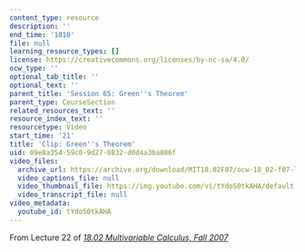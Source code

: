 ```yaml
---
content_type: resource
description: ''
end_time: '1010'
file: null
learning_resource_types: []
license: https://creativecommons.org/licenses/by-nc-sa/4.0/
ocw_type: ''
optional_tab_title: ''
optional_text: ''
parent_title: 'Session 65: Green''s Theorem'
parent_type: CourseSection
related_resources_text: ''
resource_index_text: ''
resourcetype: Video
start_time: '21'
title: 'Clip: Green''s Theorem'
uid: 09e8a354-59c0-9d27-0832-d0d4a3ba806f
video_files:
  archive_url: https://archive.org/download/MIT18.02F07/ocw-18_02-f07-lec22_300k.mp4
  video_captions_file: null
  video_thumbnail_file: https://img.youtube.com/vi/tYdoS0tkAHA/default.jpg
  video_transcript_file: null
video_metadata:
  youtube_id: tYdoS0tkAHA
---
```


From Lecture 22 of [_18.02 Multivariable Calculus, Fall 2007_](/courses/18-02-multivariable-calculus-fall-2007/video_galleries/video-lectures)

